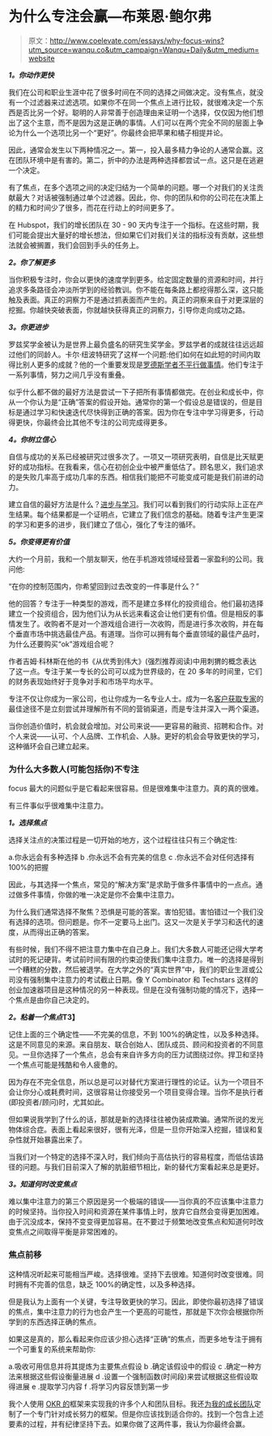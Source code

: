 # 为什么专注会赢—布莱恩·鲍尔弗

> 原文：<http://www.coelevate.com/essays/why-focus-wins?utm_source=wanqu.co&utm_campaign=Wanqu+Daily&utm_medium=website>

***1。你动作更快***

我们在公司和职业生涯中花了很多时间在不同的选择之间做决定。没有焦点，就没有一个过滤器来过滤选项。如果你不在同一个焦点上进行比较，就很难决定一个东西是否比另一个好。聪明的人非常善于创造理由来证明一个选择，仅仅因为他们想出了这个主意，而不是因为这是正确的事情。人们可以在两个完全不同的层面上争论为什么一个选项比另一个“更好”。你最终会把苹果和橘子相提并论。

因此，通常会发生以下两种情况之一。第一，投入最多精力争论的人通常会赢。这在团队环境中是有害的。第二，折中的办法是两种选择都尝试一点。这只是在逃避一个决定。

有了焦点，在多个选项之间的决定归结为一个简单的问题。哪一个对我们的关注贡献最大？对话被强制通过单个过滤器。因此，你、你的团队和你的公司花在决策上的精力和时间少了很多，而花在行动上的时间更多了。

在 Hubspot，我们的增长团队在 30 - 90 天内专注于一个指标。在这些时期，我们可能会提出大量好的增长想法，但如果它们对我们关注的指标没有贡献，这些想法就会被搁置，我们会回到手头的任务上。

***2。你了解更多***

当你积极专注时，你会以更快的速度学到更多。给定固定数量的资源和时间，并行追求多条路径会冲淡所学到的经验教训。你不能在每条路上都挖得那么深，这只能触及表面。真正的洞察力不是通过抓表面而产生的。真正的洞察来自于对更深层的挖掘。你越快突破表面，你就越快获得真正的洞察力，引导你走向成功之路。

***3。你更进步***

罗兹奖学金被认为是世界上最负盛名的研究生奖学金。罗兹学者的成就往往远远超过他们的同龄人。卡尔·纽波特研究了这样一个问题:他们如何在如此短的时间内取得比别人更多的成就？他的一个重要发现是[罗德斯学者不平行做事情](http://calnewport.com/blog/2011/03/20/how-to-become-a-rhodes-scholar-decoding-the-accomplishments-of-elite-students/)。他们专注于一系列事情，努力之间几乎没有重叠。

似乎什么都不做的最好方法是尝试一下子把所有事情都做完。在创业和成长中，你从一个你认为是“正确”答案的假设开始。通常你的第一个假设总是错误的，但是目标是通过学习和快速迭代尽快得到正确的答案。因为你在专注中学习得更多，行动得更快，你最终会比其他不专注的公司完成得更多。

***4。你树立信心***

自信与成功的关系已经被研究过很多次了。一项又一项研究表明，自信是比天赋更好的成功指标。在我看来，信心在初创企业中被严重低估了。顾名思义，我们追求的是失败几率高于成功几率的东西。相信我们能把不可能变成可能是我们前进的动力。

建立自信的最好方法是什么？[进步与学习](http://www.niace.org.uk/Research/HDE/Documents/Self-esteem-confidence.pdf)。我们可以看到我们的行动实际上正在产生结果。每个结果都是一个证明点，它建立了我们信念的基础。随着专注产生更深的学习和更多的进步，我们建立了信心，强化了专注的循环。

***5。你变得更有价值***

大约一个月前，我和一个朋友聊天，他在手机游戏领域经营着一家盈利的公司。我问他:

“在你的控制范围内，你希望回到过去改变的一件事是什么？”

他的回答？专注于一种类型的游戏，而不是建立多样化的投资组合。他们最初选择建立一个投资组合，因为他们认为从长远来看这会让他们更有价值。但是相反的事情发生了。收购者不是对一个游戏组合进行一次收购，而是进行多次收购，并在每个垂直市场中挑选最佳产品。有道理。当你可以拥有每个垂直领域的最佳产品时，为什么还要购买“ok”游戏组合呢？

作者吉姆·科林斯在他的书《从优秀到伟大》(强烈推荐阅读)中用刺猬的概念表达了这一点。专注于某一专长的公司可以成为世界级的，在 20 多年的时间里，它们的财务表现始终好于竞争对手和市场平均水平。

专注不仅让你成为一家公司，也让你成为一名专业人士。成为一名[客户获取专家](https://www.brianbalfour.com/essays/customer-acquisition)的最佳途径不是立刻尝试并理解所有不同的营销渠道，而是专注并深入一两个渠道。

当你创造价值时，机会就会增加。对公司来说——更容易的融资、招聘和合作。对个人来说——认可、个人品牌、工作机会、人脉。更好的机会会导致更快的学习，这种循环会自己建立起来。

### 为什么大多数人(可能包括你)不专注

focus 最大的问题似乎是它看起来很容易。但是很难集中注意力。真的真的很难。

有三件事似乎很难集中注意力。

***1。选择焦点***

选择关注点的决策过程是一切开始的地方，这个过程往往只有三个确定性:

a.你永远会有多种选择 b .你永远不会有完美的信息
c .你永远不会对任何选择有 100%的把握

因此，与其选择一个焦点，常见的“解决方案”是求助于做多件事情中的一点点。通过做多件事情，你做的唯一决定是你不会集中注意力。

为什么我们通常选择不聚焦？恐惧是可能的答案。害怕犯错。害怕错过一个我们没有选择的选项。但问题是。你不一定要马上出门。这又一次是关于学习和迭代的速度，从而得出正确的答案。

有些时候，我们不得不把注意力集中在自己身上。我们大多数人可能还记得大学考试时的死记硬背。考试前时间有限的约束迫使我们集中注意力。唯一的选择是得到一个糟糕的分数，然后被退学。在大学之外的“真实世界”中，我们的职业生涯或公司没有强制集中注意力的考试截止日期。像 Y Combinator 和 Techstars 这样的创业加速器项目是这种情况的另一种表现。但是在没有强制功能的情况下，选择一个焦点是由你自己决定的。

***2。粘着一个焦点*T3】**

记住上面的三个确定性——不完美的信息，不到 100%的确定性，以及多种选择。这是不同意见的来源。来自朋友、联合创始人、团队成员、顾问和投资者的不同意见。一旦你选择了一个焦点，总会有来自许多方向的压力试图绕过你。捍卫和坚持一个焦点可能是残酷和令人疲惫的。

因为存在不完全信息，所以总是可以对替代方案进行理性的论证。认为一个项目不会让你分心或耗费时间，这很容易让你接受另一个项目变得合理。当你不是执行者(即投资者/顾问)时，尤其如此。

但如果说我学到了什么的话，那就是新的选择往往被伪装成欺骗。通常所说的发光物体综合症。表面上看起来很好，很有光泽，但是一旦你开始深入挖掘，错误和复杂性就开始暴露出来了。

当我们对一个特定的选择不深入时，我们倾向于高估执行的容易程度，而低估该路径的问题。与我们目前深入了解的肮脏细节相比，新的替代方案看起来总是更好。

***3。知道何时改变焦点***

难以集中注意力的第三个原因是另一个极端的错误——当你真的不应该集中注意力的时候坚持。当你投入时间和资源在某件事情上时，放弃它自然会变得更加困难。由于沉没成本，保持不变变得更加容易。在不要过于频繁地改变焦点和知道何时改变焦点之间取得平衡是非常困难的。

### **焦点前移**

这种情况听起来可能相当严峻。选择很难。坚持下去很难。知道何时改变很难。同时拥有不完善的信息，缺乏 100%的确定性，以及多种选择。

但是我认为上面有一个关键，专注导致更快的学习。因此，即使你最初选择了错误的焦点，集中注意力的行为也会产生一个更高的可能性，那就是下次你会根据你所学到的东西选择正确的焦点。

如果这是真的，那么看起来你应该少担心选择“正确”的焦点，而更多地专注于拥有一个可重复的系统来帮助你:

a.吸收可用信息并将其提炼为主要焦点假设
b .确定该假设中的假设
c .确定一种方法来根据这些假设衡量进展
d .设置一个强制函数(时间段)来尝试根据这些假设取得进展
e .提取学习内容
f .将学习内容反馈到第一步

我个人使用 [OKR 的](http://firstround.com/article/How-to-Make-OKRs-Actually-Work-at-Your-Startup)框架来实现我的许多个人和团队目标。我还[为我的](https://www.brianbalfour.com/growth-machine)[成长团队](https://www.brianbalfour.com/growth-team/)定制了一个专门针对成长努力的框架。但是你应该找到适合你的。找到一个包含上述要素的过程，并有纪律坚持下去。如果你做了这两件事，我认为你最终会赢。